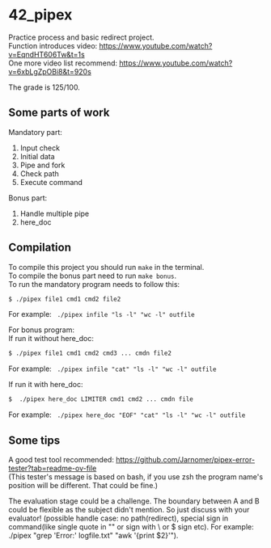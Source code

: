 # 42_pipex   
Practice process and basic redirect project.   
Function introduces video: https://www.youtube.com/watch?v=EqndHT606Tw&t=1s    
One more video list recommend: https://www.youtube.com/watch?v=6xbLgZpOBi8&t=920s   
   
The grade is 125/100.   

## **Some parts of work**  
Mandatory part:  
1) Input check    
2) Initial data   
3) Pipe and fork   
4) Check path    
5) Execute command


Bonus part:   
1) Handle multiple pipe   
2) here_doc

## **Compilation** 
To compile this project you should run `make` in the terminal.  
To compile the bonus part need to run `make bonus`.  
To run the mandatory program needs to follow this:  
```sh  
$ ./pipex file1 cmd1 cmd2 file2
```  
For example: ` ./pipex infile "ls -l" "wc -l" outfile`   

For bonus program:  
If run it without here_doc:  
```sh  
$ ./pipex file1 cmd1 cmd2 cmd3 ... cmdn file2  
```  
For example: ` ./pipex infile "cat" "ls -l" "wc -l" outfile`  

If run it with here_doc:  
```sh  
$  ./pipex here_doc LIMITER cmd1 cmd2 ... cmdn file  
```  
For example: ` ./pipex here_doc "EOF" "cat" "ls -l" "wc -l" outfile`  

## **Some tips**   
A good test tool recommended: https://github.com/Jarnomer/pipex-error-tester?tab=readme-ov-file   
(This tester's message is based on bash, if you use zsh the program name's position will be different. That could be fine.)   

The evaluation stage could be a challenge. The boundary between A and B could be flexible as the subject didn't mention. So just discuss with your evaluator! (possible handle case: no path(redirect), special sign in command(like single quote in "" or sign with \ or $ sign etc). For example: ./pipex "grep 'Error:' logfile.txt" "awk '{print $2}'").
